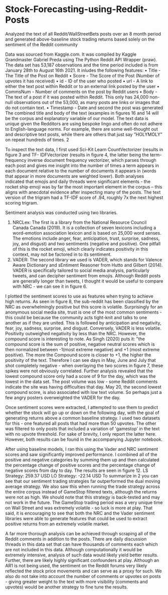 # Stock-Forecasting-using-Reddit-Posts
Analyzed the text of all Reddit/WallStreetBets posts over an 8 month period and generated above-baseline stock trading returns based solely on the sentiment of the Reddit community

Data was sourced from Kaggle.com. It was compiled by Kaggle Grandmaster Gabriel Preda using
The Python Reddit API Wrapper (praw). The data set has 53,187 observations and the time period
included is from January 28th to August 16th 2021. It inludes the following features:
• Title - The Title of the Post on Reddit
• Score - The Score of the Post (Number of upvotes it has received)
• id - ID of the user who posted
• url - A link to either the text post within Reddit or to an external link posted by the user
• CommsNum - Number of comments on the post by Reddit users
• Body - The text of a post if it was posted within Reddit. This only has 24,000 non-null
observations out of the 53,000, as many posts are links or images that do not contain text.
• Timestamp - Date and second the post was generated
The combined title and body of the text (examples in figures 16 and 14 will be the corpus and
explanatory variable of our model. The text data is unique given the Redditors are using bespoke
lingo and often do not adhere to English-language norms. For example, there are some well-thought
out and descriptive text posts, while there are others that just say ”HOLYMOLY” on repeat hundreds
of times.
2


To inspect the text data, I first used Sci-Kit Learn CountVectorizer (results in figure 3 and TF-
IDFVectorizer (results in figure 4, the latter being the term-frequency inverse document frequency
vectorizer, which parses through each post and gives me insight into the number of times a term
appears in each document relative to the number of documents it appears in (words that appear in
more documents are weighted lower). Both analyses indicated that emojis and daily threads were
significant elements - the rocket ship emoji was by far the most important element in the corpus –
this aligns with anecdotal evidence after inspecting many of the posts. The text version of the
trigram had a TF-IDF score of .94, roughly 7x the next highest scoring trigram.


Sentiment analysis was conducted using two libraries.
1. NRCLex: The first is a library from the National Resource Council Canada Canada (2019). It
is a collection of seven lexicons including a word-emotion association lexicon and is based on
25,000 word senses. The emotions include anger, fear, anticipation, trust, surprise, sadness, joy,
and disgust) and two sentiments (negative and positive). One pitfall of this is the rocket emoji,
which clearly indicates positivity in this context, may not be factored in to its sentiment.
2. VADER: The second library we used is VADER, which stands for Valence Aware Dictionary and
sEntiment Reasoner from Hutto and Gilbert (2014). VADER is specifically tailored to social
media analysis, particularly tweets, and can decipher sentiment from emojis. Although Reddit
posts are generally longer than tweets, I thought it would be useful to compare with NRC - we
can see it in figure 6.

I plotted the sentiment scores to use as features when trying to achieve high returns. As seen in
figure 8, the sub-reddit has been classified by the NRC as overwhelmingly positive but this score is
volatile. Surprisingly for an anonymous social media site, trust is one of the most common sentiments -
this could be because the community acts tight-knit and talks to one another as if they are united. This
is followed by anticipation and negativity, fear, joy, sadness, surprise, and disgust. Conversely, VADER
is less volatile. Positivity outweighed negativity by less than the NRC. However, the compound score
is interesting to note. As Singh (2020) puts it: ”the compound score is the sum of positive, negative
neutral scores which is then normalized between -1(most extreme negative) and +1 (most extreme positive). 
The more the Compound score is closer to +1, the higher the positivity of the text.
Therefore I can see days in May, June and July that shot completely negative - when overlaying the
two scores in figure 7, these spikes were not obviously correlated. Further analysis revealed that the
lowest compound score only had a score of 9 for the day, which was the lowest in the data set. The
post volume was low - some Reddit comments indicate the site was having difficulties that day. May
20, the second lowest compound score, is also associated with low text volume. So perhaps just a few
angry posters overweighted the VADER for the day.


Once sentiment scores were extracted, I attempted to use them to predict whether the stock will
go up or down on the following day, with the goal of generating returns above a common baseline
strategy. I used two datasets for this - one featured all posts that had more than 50 upvotes. The
other was filtered to only posts that included a variation of 'gamestop’ in the text with no upvote
threshold. For sake of brevity, I only report the latter here. However, both results can be found in
the accompanying Jupyter notebook.


After using baseline models, I ran this using the Vader and NRC sentiment scores and saw significantly improved performance.
I combined all of the positive and negative categories by summing them up
and then calculated the percentage change of positive scores and the percentage change of negative
scores from day to day. The results are seen in figure 12.
LS Strategy: 259.37 USD LO Strategy: -22.14 USD
To summarize in 2 you can see that our sentiment trading strategies far outperformed the dual
moving average strategy. We also saw this when running the trade strategy across the entire corpus
instead of GameStop filtered texts, although the returns were not as high.
We should note that this strategy is back-tested and may not work in the future. The GameStop
trading period was a very unique time on Wall Street and was extremely volatile - so luck is more at
play. That said, it is encouraging to see that both the NRC and the Vader sentiment libraries were
able to generate features that could be used to extract positive returns from an extremely volatile
market.

A far more thorough analysis can be achieved through scraping all of the Reddit comments in addition
to the posts. There are daily discussion threads in this data set that can have thousands of comments
each which are not included in this data. Although computationally it would be extremely intensive,
analysis of such data would likely yield better results. Further, there are likely highly significant confounders at play. 
Although an AR1 is not being used, the sentiment on the Reddit forums very likely reflected the stock price movements and can serve as a
proxy for such. We also do not take into account the number of comments or upvotes on posts - giving
greater weight to the text with more visibility (comments and upvotes) would be another strategy to
fine tune the results.


